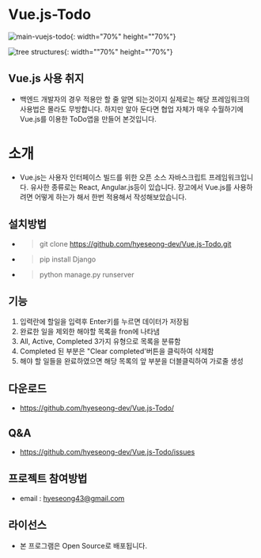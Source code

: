# Vue.js-Todo

![main-vuejs-todo](https://user-images.githubusercontent.com/57933835/99614343-a6479900-2a5c-11eb-8051-3847e8ac7920.png){: width="70%" height=""70%"}

![tree structures](https://user-images.githubusercontent.com/57933835/99614630-3e458280-2a5d-11eb-8ba9-7a9fe2f381d4.png){: width=""70%" height=""70%"}

## Vue.js 사용 취지
* 백엔드 개발자의 경우 적용만 할 줄 알면 되는것이지 실제로는 해당 프레임워크의 사용법은 몰라도 무방합니다. 하지만 알아 둔다면 협업 자체가 매우 수월하기에 Vue.js를 이용한 ToDo앱을 만들어 본것입니다. 
# 소개
* Vue.js는 사용자 인터페이스 빌드를 위한 오픈 소스 자바스크립트 프레임워크입니다. 유사한 종류로는 React, Angular.js등이 있습니다. 장고에서 Vue.js를 사용하려면 어떻게 하는가 해서 한번 적용해서 작성해보았습니다.

## 설치방법
* > git clone https://github.com/hyeseong-dev/Vue.js-Todo.git
* > pip install Django
* > python manage.py runserver

## 기능 
1. 입력란에 할일을 입력후 Enter키를 누르면 데이터가 저장됨
2. 완료한 일을 제외한 해야할 목록을 fron에 나타냄
3. All, Active, Completed 3가지 유형으로 목록을 분류함
4. Completed 된 부분은 "Clear completed'버튼을 클릭하여 삭제함 
5. 해야 할 일들을 완료하였으면 해당 목록의 앞 부분을 더블클릭하여 가로줄 생성


## 다운로드
* https://github.com/hyeseong-dev/Vue.js-Todo/

## Q&A
* https://github.com/hyeseong-dev/Vue.js-Todo/issues

## 프로젝트 참여방법
* email : hyeseong43@gmail.com

## 라이선스
* 본 프로그램은 Open Source로 배포됩니다. 

